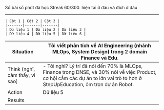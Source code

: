 Số bài số phút đã học 
Streak 
60/300: hiện tại ở đâu và đích ở đâu 

---
```
| Cột 1 | Cột 2 | Cột 3 |
|-------|-------|-------|
| Dữ liệu 1 | Dữ liệu 2 | Dữ liệu 3 |
| Dữ liệu 4 | Dữ liệu 5 | Dữ liệu 6 |

```

| Situation                      | Tôi viết phân tích về AI Engineering (nhánh MLOps, System Design) trong 2 domain Finance và Edu.                                                                               |
| ------------------------------ | ------------------------------------------------------------------------------------------------------------------------------------------------------------------------------ |
| Think (nghĩ, cảm thấy, vì sao) | - Tôi nghĩ? Lý trí đã nói đến 70% là MLOps, Finance trong DNSE, và 30% nói về việc Product, cơ hội cầm các dự án to lớn vai trò to hơn ở StepUpEducation, ôm trọn dự án Robot. |
| Action                         | Dữ liệu 5                                                                                                                                                                      |
| Results                        |                                                                                                                                                                                |


